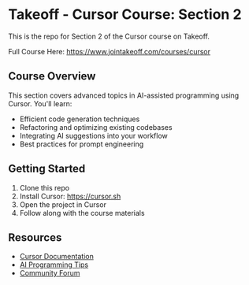 # Takeoff - Cursor Course: Section 2

This is the repo for Section 2 of the Cursor course on Takeoff.

Full Course Here: https://www.jointakeoff.com/courses/cursor

## Course Overview

This section covers advanced topics in AI-assisted programming using Cursor. You'll learn:

- Efficient code generation techniques
- Refactoring and optimizing existing codebases
- Integrating AI suggestions into your workflow
- Best practices for prompt engineering

## Getting Started

1. Clone this repo
2. Install Cursor: https://cursor.sh
3. Open the project in Cursor
4. Follow along with the course materials

## Resources

- [Cursor Documentation](https://cursor.sh/docs)
- [AI Programming Tips](https://www.jointakeoff.com/blog/ai-programming-tips)
- [Community Forum](https://community.cursor.sh)
